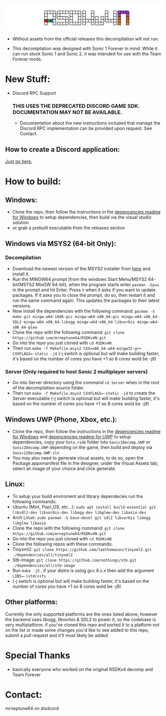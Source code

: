 ![](header.png?raw=true)
+ Without assets from the official releases this decompilation will not run.

+ This decompilation was designed with Sonic 1 Forever in mind. While it can run stock Sonic 1 and Sonic 2, it was intended for use with the Team Forever mods.

# New Stuff:
* Discord RPC Support
	### **THIS USES THE DEPRECATED DISCORD GAME SDK. DOCUMENTATION MAY NOT BE AVAILABLE.**
	* Documentation about the new instructions included that manage the Discord RPC implementation can be provided upon request. See Contact.
			
## How to create a Discord application:
[Just go here.](https://discord.com/developers/)

# How to build:
## Windows:
* Clone the repo, then follow the instructions in the [depencencies readme for Windows](./dependencies/windows/dependencies.txt) to setup dependencies, then build via the visual studio solution
* or grab a prebuilt executable from the releases section

## Windows via MSYS2 (64-bit Only):
### Decompilation
* Download the newest version of the MSYS2 installer from [here](https://www.msys2.org/) and install it.
* Run the MINGW64 prompt (from the windows Start Menu/MSYS2 64-bit/MSYS2 MinGW 64-bit), when the program starts enter `pacman -Syuu` in the prompt and hit Enter. Press `Y` when it asks if you want to update packages. If it asks you to close the prompt, do so, then restart it and run the same command again. This updates the packages to their latest versions.
* Now install the dependencies with the following command: `pacman -S make git mingw-w64-i686-gcc mingw-w64-x86_64-gcc mingw-w64-x86_64-SDL2 mingw-w64-x86_64-libogg mingw-w64-x86_64-libvorbis mingw-w64-x86_64-glew`
* Clone the repo with the following command: `git clone https://github.com/mrneptune64/RSDKv4N.git`
* Go into the repo you just cloned with `cd RSDKv4N`
* Then run `make -f Makefile.msys2 CXX=x86_64-w64-mingw32-g++ CXXFLAGS=-static -j4` (-j switch is optional but will make building faster, it's based on the number of cores you have +1 so 8 cores wold be -j9)
### Server (Only required to host Sonic 2 multiplayer servers)
* Go into Server directory using the command `cd Server` when in the root of the decompilation source folder.
* Then run `make -f Makefile.msys2 CXXFLAGS=-static -j4` to create the Server executable (-j switch is optional but will make building faster, it's based on the number of cores you have +1 so 8 cores wold be -j9)

## Windows UWP (Phone, Xbox, etc.):
* Clone the repo, then follow the instructions in the [depencencies readme for Windows](./dependencies/windows/dependencies.txt) and [depencencies readme for UWP](./dependencies/windows-uwp/dependencies.txt) to setup dependencies, copy your `Data.rsdk` folder into `Sonic1Decomp.UWP` or `Sonic2Decomp.UWP` depending on the game, then build and deploy via `Sonic12Decomp.UWP.sln`
* You may also need to generate visual assets, to do so, open the Package.appxmanifest file in the designer, under the Visual Assets tab, select an image of your choice and click generate.

## Linux:
* To setup your build enviroment and library dependecies run the following commands:
* Ubuntu (Mint, Pop!_OS, etc...): `sudo apt install build-essential git libsdl2-dev libvorbis-dev libogg-dev libglew-dev libasio-dev`
* Arch Linux: `sudo pacman -S base-devel git sdl2 libvorbis libogg libglew libasio`
* Clone the repo with the following command: `git clone https://github.com/mrneptune64/RSDKv4N.git`
* Go into the repo you just cloned with `cd RSDKv4N`
* Clone the following repos with these commands: 
*  Tinyxml2: `git clone https://github.com/leethomason/tinyxml2.git ./dependencies/all/tinyxml2`
*  Stb-image: `git clone https://github.com/nothings/stb.git ./dependencies/all/stb-image`
* Run `make -j5` , if your distro is using gcc 8.x.x then add the argument `LIBS=-lstdc++fs`
* (-j switch is optional but will make building faster, it's based on the number of cores you have +1 so 8 cores wold be -j9)

## Other platforms:
Currently the only supported platforms are the ones listed above, however the backend uses libogg, libvorbis & SDL2 to power it, so the codebase is very multiplatform.
if you've cloned this repo and ported it to a platform not on the list or made some changes you'd like to see added to this repo, submit a pull request and it'll most likely be added

# Special Thanks
* basically everyone who worked on the original RSDKv4 decomp and Team Forever

# Contact:
mrneptune64 on disdcord
